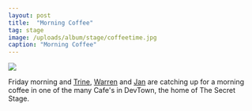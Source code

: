 ```yaml
---
layout: post
title:  "Morning Coffee"
tag: stage
image: /uploads/album/stage/coffeetime.jpg
caption: "Morning Coffee"
---
```


![]({{page.image}})

Friday morning and [Trine](/2022/06/09/TrineNissen.html[), [Warren](/2022/06/09/WarrenBuckley.html) and [Jan](/2022/06/09/JanSkovgaard.html) are catching up for a morning coffee in one of the many Cafe's in DevTown, the home of The Secret Stage. 